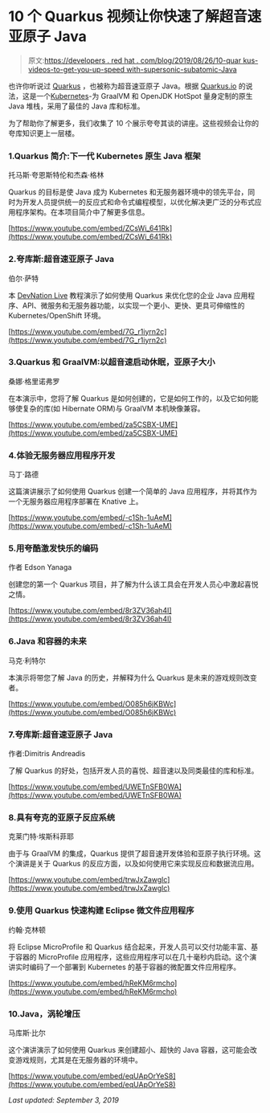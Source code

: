 # 10 个 Quarkus 视频让你快速了解超音速亚原子 Java

> 原文:[https://developers . red hat . com/blog/2019/08/26/10-quar kus-videos-to-get-you-up-speed with-supersonic-subatomic-Java](https://developers.redhat.com/blog/2019/08/26/10-quarkus-videos-to-get-you-up-to-speed-with-supersonic-subatomic-java)

也许你听说过 [Quarkus](https://developers.redhat.com/blog/2019/05/09/create-your-first-quarkus-project-with-eclipse-ide-red-hat-codeready-studio/) ，也被称为超音速亚原子 Java。根据 [Quarkus.io](https://quarkus.io/) 的说法，这是一个[Kubernetes](https://developers.redhat.com/topics/kubernetes/)-为 GraalVM 和 OpenJDK HotSpot 量身定制的原生 Java 堆栈，采用了最佳的 Java 库和标准。

为了帮助你了解更多，我们收集了 10 个展示夸夸其谈的讲座。这些视频会让你的夸库知识更上一层楼。

### 1.Quarkus 简介:下一代 Kubernetes 原生 Java 框架

托马斯·夸恩斯特伦和杰森·格林

Quarkus 的目标是使 Java 成为 Kubernetes 和无服务器环境中的领先平台，同时为开发人员提供统一的反应式和命令式编程模型，以优化解决更广泛的分布式应用程序架构。在本项目简介中了解更多信息。

[https://www.youtube.com/embed/ZCsWi_641Rk](https://www.youtube.com/embed/ZCsWi_641Rk)

### 2.夸库斯:超音速亚原子 Java

伯尔·萨特

本 [DevNation Live](https://developers.redhat.com/devnation/?page=0) 教程演示了如何使用 Quarkus 来优化您的企业 Java 应用程序、API、微服务和无服务器功能，以实现一个更小、更快、更具可伸缩性的 Kubernetes/OpenShift 环境。

[https://www.youtube.com/embed/7G_r1iyrn2c](https://www.youtube.com/embed/7G_r1iyrn2c)

### 3.Quarkus 和 GraalVM:以超音速启动休眠，亚原子大小

桑娜·格里诺弗罗

在本演示中，您将了解 Quarkus 是如何创建的，它是如何工作的，以及它如何能够使复杂的库(如 Hibernate ORM)与 GraalVM 本机映像兼容。

[https://www.youtube.com/embed/za5CSBX-UME](https://www.youtube.com/embed/za5CSBX-UME)

### 4.体验无服务器应用程序开发

马丁·路德

这篇演讲展示了如何使用 Quarkus 创建一个简单的 Java 应用程序，并将其作为一个无服务器应用程序部署在 Knative 上。

[https://www.youtube.com/embed/-c1Sh-1uAeM](https://www.youtube.com/embed/-c1Sh-1uAeM)

### 5.用夸酷激发快乐的编码

作者 Edson Yanaga

创建您的第一个 Quarkus 项目，并了解为什么该工具会在开发人员心中激起喜悦之情。

[https://www.youtube.com/embed/8r3ZV36ah4I](https://www.youtube.com/embed/8r3ZV36ah4I)

### 6.Java 和容器的未来

马克·利特尔

本演示将带您了解 Java 的历史，并解释为什么 Quarkus 是未来的游戏规则改变者。

[https://www.youtube.com/embed/O085h6jKBWc](https://www.youtube.com/embed/O085h6jKBWc)

### 7.夸库斯:超音速亚原子 Java

作者:Dimitris Andreadis

了解 Quarkus 的好处，包括开发人员的喜悦、超音速以及同类最佳的库和标准。

[https://www.youtube.com/embed/UWETnSFB0WA](https://www.youtube.com/embed/UWETnSFB0WA)

### 8.具有夸克的亚原子反应系统

克莱门特·埃斯科菲耶

由于与 GraalVM 的集成，Quarkus 提供了超音速开发体验和亚原子执行环境。这个演讲是关于 Quarkus 的反应方面，以及如何使用它来实现反应和数据流应用。

[https://www.youtube.com/embed/trwJxZawglc](https://www.youtube.com/embed/trwJxZawglc)

### 9.使用 Quarkus 快速构建 Eclipse 微文件应用程序

约翰·克林顿

将 Eclipse MicroProfile 和 Quarkus 结合起来，开发人员可以交付功能丰富、基于容器的 MicroProfile 应用程序，这些应用程序可以在几十毫秒内启动。这个演讲实时编码了一个部署到 Kubernetes 的基于容器的微配置文件应用程序。

[https://www.youtube.com/embed/hReKM6rmcho](https://www.youtube.com/embed/hReKM6rmcho)

### 10.Java，涡轮增压

马库斯·比尔

这个演讲演示了如何使用 Quarkus 来创建超小、超快的 Java 容器，这可能会改变游戏规则，尤其是在无服务器的环境中。

[https://www.youtube.com/embed/eqUApOrYeS8](https://www.youtube.com/embed/eqUApOrYeS8)

*Last updated: September 3, 2019*